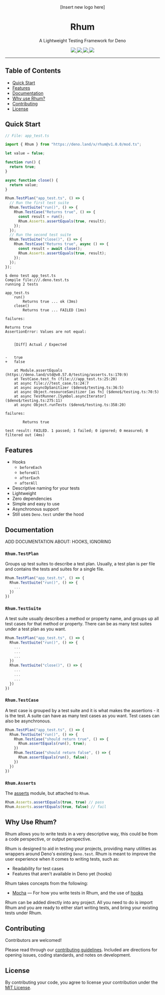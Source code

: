 <p align="center">
  [Insert new logo here]
  <h1 align="center">Rhum</h1>
</p>
<p align="center">A Lightweight Testing Framework for Deno</p>
<p align="center">
  <a href="https://github.com/drashland/rhum/releases">
    <img src="https://img.shields.io/github/release/drashland/rhum.svg?color=bright_green&label=latest">
  </a>
  <a href="https://github.com/drashland/rhum/actions">
    <img src="https://img.shields.io/github/workflow/status/drashland/rhum/master?label=ci">
  </a>
  <a href="https://discord.gg/SgejNXq">
    <img src="https://img.shields.io/badge/chat-on%20discord-blue">
  </a>
  <a href="https://twitter.com/drash_land">
    <img src="https://img.shields.io/twitter/url?label=%40drash_land&style=social&url=https%3A%2F%2Ftwitter.com%2Fdrash_land">
  </a>
</p>

---

## Table of Contents
- [Quick Start](#quick-start)
- [Features](#features)
- [Documentation](#documentation)
- [Why use Rhum?](#why-use-rhum)
- [Contributing](#contributing)
- [License](#license)

## Quick Start
```typescript
// File: app_test.ts

import { Rhum } from "https://deno.land/x/rhum@v1.0.0/mod.ts";

let value = false;

function run() {
  return true;
}

async function close() {
  return value;
}

Rhum.TestPlan("app_test.ts", () => {
  // Run the first test suite
  Rhum.TestSuite("run()", () => {
    Rhum.TestCase("Returns true", () => {
      const result = run();
      Rhum.Asserts.assertEquals(true, result);
    });
  });
  // Run the second test suite
  Rhum.TestSuite("close()", () => {
    Rhum.TestCase("Returns true", async () => {
      const result = await close();
      Rhum.Asserts.assertEquals(true, result);
    });
  });
});
```

```
$ deno test app_test.ts
Compile file:///.deno.test.ts
running 2 tests

app_test.ts
    run()
        Returns true ... ok (3ms)
    close()
        Returns true ... FAILED (1ms)

failures:

Returns true
AssertionError: Values are not equal:


    [Diff] Actual / Expected


-   true
+   false

    at Module.assertEquals (https://deno.land/std@v0.57.0/testing/asserts.ts:170:9)
    at TestCase.test_fn (file:///app_test.ts:25:20)
    at async file:///test_case.ts:24:7
    at async asyncOpSanitizer ($deno$/testing.ts:36:5)
    at async Object.resourceSanitizer [as fn] ($deno$/testing.ts:70:5)
    at async TestRunner.[Symbol.asyncIterator] ($deno$/testing.ts:275:11)
    at async Object.runTests ($deno$/testing.ts:358:20)

failures:

        Returns true

test result: FAILED. 1 passed; 1 failed; 0 ignored; 0 measured; 0 filtered out (4ms)

```

## Features

- Hooks
  - `beforeEach`
  - `beforeAll`
  - `afterEach`
  - `afterAll`
- Descriptive naming for your tests
- Lightweight
- Zero dependencies
- Simple and easy to use
- Asynchronous support
- Still uses `Deno.test` under the hood

## Documentation
ADD DOCUMENTATION ABOUT: HOOKS, IGNORING

### `Rhum.TestPlan`

Groups up test suites to describe a test plan. Usually, a test plan is per file and contains the tests and suites for a single file.

```typescript
Rhum.TestPlan("app_test.ts", () => {
  Rhum.TestSuite("run()", () => {
    ...
  })
})
```

### `Rhum.TestSuite`

A test suite usually describes a method or property name, and groups up all test cases for that method or property. There can be as many test suites under a test plan as you want.

```typescript
Rhum.TestPlan("app_test.ts", () => {
  Rhum.TestSuite("run()", () => {
    ...
    ...
    ...
  })
  Rhum.TestSuite("close()", () => {
    ...
    ...
    ...
  })
})
```

### `Rhum.TestCase`

A test case is grouped by a test suite and it is what makes the assertions - it is the test. A suite can have as many test cases as you want. Test cases can also be asynchronous.

```typescript
Rhum.TestPlan("app_test.ts", () => {
  Rhum.TestSuite("run()", () => {
    Rhum.TestCase("should return true", () => {
      Rhum.assertEquals(run(), true);
    })
    Rhum.TestCase("should return false", () => {
      Rhum.assertEquals(run(), false);
    })
  })
})
```

### `Rhum.Asserts`

The [asserts](https://deno.land/std/testing/asserts.ts) module, but attached to `Rhum`.

```typescript
Rhum.Asserts.assertEquals(true, true) // pass
Rhum.Asserts.assertEquals(true, false) // fail
```

## Why Use Rhum?

Rhum allows you to write tests in a very descriptive way, this could be from a code perspective, or output perspective.

Rhum is designed to aid in testing your projects, providing many utilities as wrappers around Deno's existing `Deno.test`. Rhum is meant to improve the user experience when it comes to writing tests, such as:

- Readability for test cases
- Features that aren't available in Deno yet (hooks)

Rhum takes concepts from the following:

* <a href="https://mochajs.org/" target="_BLANK">Mocha</a> &mdash; For how you write tests in Rhum, and the use of <a href="https://mochajs.org/#hooks" target="_BLANK">hooks</a>

Rhum can be added directly into any project. All you need to do is import Rhum and you are ready to either start writing tests, and bring your existing tests under Rhum.

## Contributing

Contributors are welcomed!

Please read through our [contributing guidelines](./.github/CONTRIBUTING.md). Included are directions for opening issues, coding standards, and notes on development.

## License
By contributing your code, you agree to license your contribution under the [MIT License](./LICENSE).

